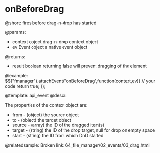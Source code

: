 onBeforeDrag
=============


@short:
	fires before drag-n-drop has started

@params:

- context			object				drag-n-drop context object 
- ev 				Event object		a native event object

@returns:

- result		boolean			returning false will prevent dragging of the element

@example:
$$("fmanager").attachEvent("onBeforeDrag",function(context,ev){
    // your code
    return true;
});


@template:	api_event
@descr:

The properties of the context object are:

- from - (object) the source object
- to - (object) the target object
- source - (array) the ID of the dragged item(s)
- target - (string) the ID of the drop target, null for drop on empty space
- start - (string) the ID from which DnD started

@relatedsample:
Broken link: 64_file_manager/02_events/03_drag.html